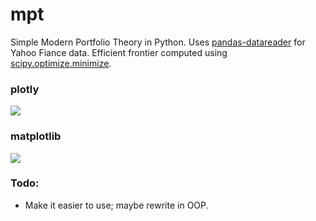 # mpt
Simple Modern Portfolio Theory in Python. Uses [pandas-datareader](http://pandas-datareader.readthedocs.io/en/latest/remote_data.html) for Yahoo Fiance data. Efficient frontier computed using [scipy.optimize.minimize](https://docs.scipy.org/doc/scipy-0.18.1/reference/generated/scipy.optimize.minimize.html).

### plotly
[![](https://plot.ly/~zhy0/2/.png)](https://plot.ly/~zhy0/2.embed)

### matplotlib
![](https://github.com/zhy0/mpt/raw/master/frontier.png)

### Todo:
- Make it easier to use; maybe rewrite in OOP.
